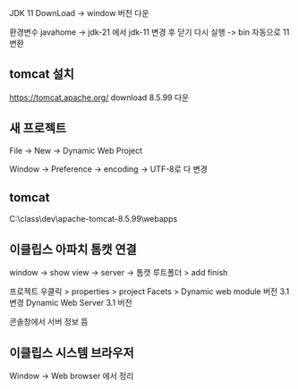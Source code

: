 JDK 11 DownLoad -> window 버전 다운   


환경변수 
javahome -> jdk-21 에서 jdk-11 변경  후 닫기 다시 실행 -> bin 자동으로 11 변환  



## tomcat 설치
https://tomcat.apache.org/
download 8.5.99 다운 



## 새 프로젝트

File -> New -> Dynamic Web Project


Window -> Preference -> encoding -> UTF-8로 다 변경 



## tomcat 
C:\\class\\dev\\apache-tomcat-8.5.99\\webapps 



## 이클립스 아파치 톰캣 연결
window -> show view -> server -> 톰캣 루트폴더 > add finish

프로젝트 우클릭 >  properties > project Facets > Dynamic web module 버전 3.1 변경 
Dynamic Web Server 3.1 버전 

콘솔창에서 서버 정보 뜸 

## 이클립스 시스템 브라우저 

Window -> Web browser 에서 정리 

